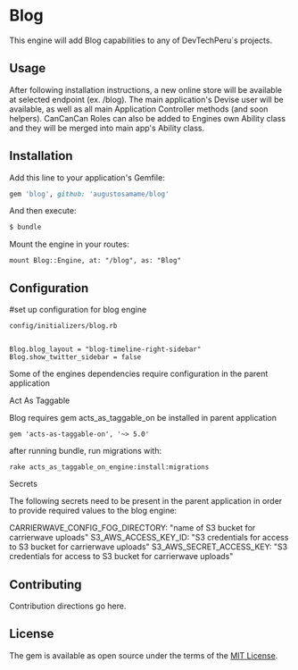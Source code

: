 # Blog
This engine will add Blog capabilities to any of DevTechPeru´s projects.

## Usage
After following installation instructions, a new online store will be available at selected endpoint (ex. /blog). The main application's Devise user will be available, as well as all main Application Controller methods (and soon helpers). CanCanCan Roles can also be added to Engines own Ability class and they will be merged into main app's Ability class.

## Installation
Add this line to your application's Gemfile:

```ruby
gem 'blog', github: 'augustosamame/blog'
```

And then execute:
```bash
$ bundle
```

Mount the engine in your routes:

```
mount Blog::Engine, at: "/blog", as: "Blog"
```

## Configuration

#set up configuration for blog engine

```
config/initializers/blog.rb


Blog.blog_layout = "blog-timeline-right-sidebar"
Blog.show_twitter_sidebar = false
```

Some of the engines dependencies require configuration in the parent application


Act As Taggable

Blog requires gem acts_as_taggable_on be installed in parent application

```
gem 'acts-as-taggable-on', '~> 5.0'
```

after running bundle, run migrations with:

```
rake acts_as_taggable_on_engine:install:migrations
```


Secrets

The following secrets need to be present in the parent application in order to provide required values to the blog engine:

CARRIERWAVE_CONFIG_FOG_DIRECTORY: "name of S3 bucket for carrierwave uploads"
S3_AWS_ACCESS_KEY_ID: "S3 credentials for access to S3 bucket for carrierwave uploads"
S3_AWS_SECRET_ACCESS_KEY: "S3 credentials for access to S3 bucket for carrierwave uploads"

## Contributing
Contribution directions go here.

## License
The gem is available as open source under the terms of the [MIT License](http://opensource.org/licenses/MIT).
